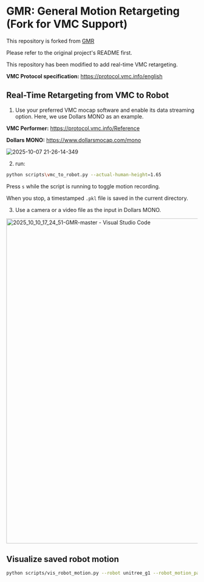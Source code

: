 
# GMR: General Motion Retargeting (Fork for VMC Support)

This repository is forked from [GMR](https://github.com/YanjieZe/GMR)

Please refer to the original project's README first.

This repository has been modified to add real-time VMC retargeting.

**VMC Protocol specification:** https://protocol.vmc.info/english

## Real-Time Retargeting from VMC to Robot

1. Use your preferred VMC mocap software and enable its data streaming option. Here, we use Dollars MONO as an example.

**VMC Performer:** https://protocol.vmc.info/Reference

**Dollars MONO:** https://www.dollarsmocap.com/mono

![2025-10-07 21-26-14-349](https://github.com/user-attachments/assets/bd09d409-afae-4e6e-8471-415adc804da0)

2. run:
```bash
python scripts\vmc_to_robot.py --actual-human-height=1.65
```

Press `s` while the script is running to toggle motion recording.

When you stop, a timestamped `.pkl` file is saved in the current directory.

3. Use a camera or a video file as the input in Dollars MONO.

<img width="513" height="856" alt="2025_10_10_17_24_51-GMR-master - Visual Studio Code" src="https://github.com/user-attachments/assets/06c633bc-627b-4a17-98de-b115659e10b6" />

## Visualize saved robot motion
```bash
python scripts/vis_robot_motion.py --robot unitree_g1 --robot_motion_path <path_to_save_robot_data.pkl>
```
